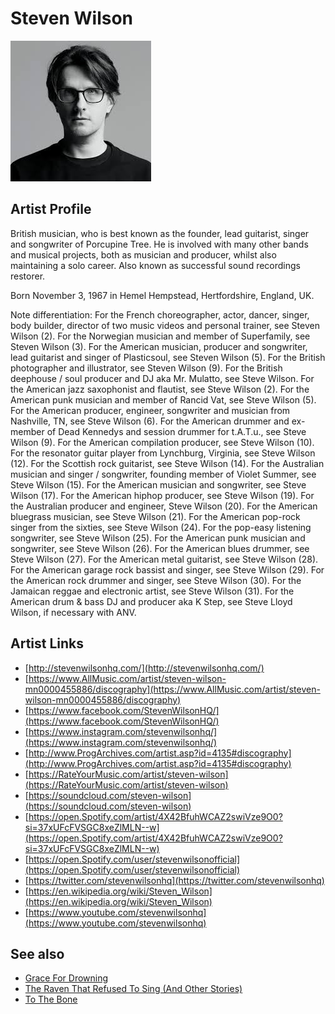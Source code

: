 # Steven Wilson

![](../../assets/artists/Steven_Wilson.png)

## Artist Profile

British musician, who is best known as the founder, lead guitarist, singer and songwriter of Porcupine Tree. He is involved with many other bands and musical projects, both as musician and producer, whilst also maintaining a solo career. Also known as successful sound recordings restorer.

Born November 3, 1967 in Hemel Hempstead, Hertfordshire, England, UK.

Note differentiation:
For the French choreographer, actor, dancer, singer, body builder, director of two music videos and personal trainer, see Steven Wilson (2).
For the Norwegian musician and member of Superfamily, see Steven Wilson (3).
For the American musician, producer and songwriter, lead guitarist and singer of Plasticsoul, see Steven Wilson (5).
For the British photographer and illustrator, see Steven Wilson (9).
For the British deephouse / soul producer and DJ aka Mr. Mulatto, see Steve Wilson.
For the American jazz saxophonist and flautist, see Steve Wilson (2).
For the American punk musician and member of Rancid Vat, see Steve Wilson (5).
For the American producer, engineer, songwriter and musician from Nashville, TN, see Steve Wilson (6).
For the American drummer and ex-member of Dead Kennedys and session drummer for t.A.T.u., see Steve Wilson (9).
For the American compilation producer, see Steve Wilson (10).
For the resonator guitar player from Lynchburg, Virginia, see Steve Wilson (12).
For the Scottish rock guitarist, see Steve Wilson (14).
For the Australian musician and singer / songwriter, founding member of Violet Summer, see Steve Wilson (15).
For the American musician and songwriter, see Steve Wilson (17).
For the American hiphop producer, see Steve Wilson (19).
For the Australian producer and engineer, Steve Wilson (20).
For the American bluegrass musician, see Steve Wilson (21).
For the American pop-rock singer from the sixties, see Steve Wilson (24).
For the pop-easy listening songwriter, see Steve Wilson (25).
For the American punk musician and songwriter, see Steve Wilson (26).
For the American blues drummer, see Steve Wilson (27).
For the American metal guitarist, see Steve Wilson (28).
For the American garage rock bassist and singer, see Steve Wilson (29).
For the American rock drummer and singer, see Steve Wilson (30).
For the Jamaican reggae and electronic artist, see Steve Wilson (31).
For the American drum & bass DJ and producer aka K Step, see Steve Lloyd Wilson, if necessary with ANV.

## Artist Links

- [http://stevenwilsonhq.com/](http://stevenwilsonhq.com/)
- [https://www.AllMusic.com/artist/steven-wilson-mn0000455886/discography](https://www.AllMusic.com/artist/steven-wilson-mn0000455886/discography)
- [https://www.facebook.com/StevenWilsonHQ/](https://www.facebook.com/StevenWilsonHQ/)
- [https://www.instagram.com/stevenwilsonhq/](https://www.instagram.com/stevenwilsonhq/)
- [http://www.ProgArchives.com/artist.asp?id=4135#discography](http://www.ProgArchives.com/artist.asp?id=4135#discography)
- [https://RateYourMusic.com/artist/steven-wilson](https://RateYourMusic.com/artist/steven-wilson)
- [https://soundcloud.com/steven-wilson](https://soundcloud.com/steven-wilson)
- [https://open.Spotify.com/artist/4X42BfuhWCAZ2swiVze9O0?si=37xUFcFVSGC8xeZlMLN--w](https://open.Spotify.com/artist/4X42BfuhWCAZ2swiVze9O0?si=37xUFcFVSGC8xeZlMLN--w)
- [https://open.Spotify.com/user/stevenwilsonofficial](https://open.Spotify.com/user/stevenwilsonofficial)
- [https://twitter.com/stevenwilsonhq](https://twitter.com/stevenwilsonhq)
- [https://en.wikipedia.org/wiki/Steven_Wilson](https://en.wikipedia.org/wiki/Steven_Wilson)
- [https://www.youtube.com/stevenwilsonhq](https://www.youtube.com/stevenwilsonhq)


## See also

- [Grace For Drowning](Grace_For_Drowning.md)
- [The Raven That Refused To Sing (And Other Stories)](The_Raven_That_Refused_To_Sing_And_Other_Stories.md)
- [To The Bone](To_The_Bone.md)
